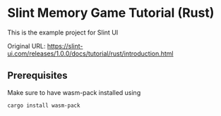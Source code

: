 # Slint Memory Game Tutorial (Rust)

This is the example project for Slint UI

Original URL: https://slint-ui.com/releases/1.0.0/docs/tutorial/rust/introduction.html

## Prerequisites

Make sure to have wasm-pack installed using

```sh
cargo install wasm-pack
```
